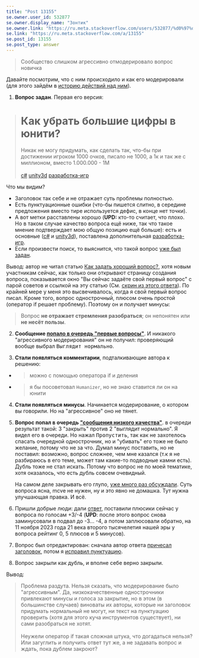 ```yaml
---
title: "Post 13155"
se.owner.user_id: 532877
se.owner.display_name: "Зонтик"
se.owner.link: "https://ru.meta.stackoverflow.com/users/532877/%d0%97%d0%be%d0%bd%d1%82%d0%b8%d0%ba"
se.link: "https://ru.meta.stackoverflow.com/a/13155"
se.post_id: 13155
se.post_type: answer
---
```

<blockquote>
<p>Сообщество слишком агрессивно отмодерировало вопрос новичка</p>
</blockquote>
<p>Давайте посмотрим, что с ним происходило и как его модерировали (для этого зайдём в <a href="https://ru.stackoverflow.com/posts/1555238/timeline?filter=WithVoteSummaries">историю действий над ним</a>).</p>
<ol>
<li><strong>Вопрос задан</strong>. Первая его версия:</li>
</ol>
<blockquote>
<h1>Как убрать большие цифры в юнити?</h1>
<p>Никак не могу придумать, как сделать так, что-бы при достижении игроком 1000 очков, писало не 1000, а 1к и так же с миллионом, вместо 1.000.000 - 1М<br><br><a href="https://ru.stackoverflow.com/questions/tagged/c%23" class="post-tag" title="показать вопросы с меткой [c#]" aria-label="показать вопросы с меткой [c#]" rel="tag" aria-labelledby="tag-c#-tooltip-container">c#</a> <a href="https://ru.stackoverflow.com/questions/tagged/unity3d" class="post-tag" title="показать вопросы с меткой [unity3d]" aria-label="показать вопросы с меткой [unity3d]" rel="tag" aria-labelledby="tag-unity3d-tooltip-container">unity3d</a> <a href="https://ru.stackoverflow.com/questions/tagged/%d1%80%d0%b0%d0%b7%d1%80%d0%b0%d0%b1%d0%be%d1%82%d0%ba%d0%b0-%d0%b8%d0%b3%d1%80" class="post-tag" title="показать вопросы с меткой [разработка-игр]" aria-label="показать вопросы с меткой [разработка-игр]" rel="tag" aria-labelledby="tag-разработка-игр-tooltip-container">разработка-игр</a></p>
</blockquote>
<p>Что мы видим?</p>
<ul>
<li>Заголовок так себе и не отражает суть проблемы полностью.</li>
<li>Есть пунктуационные ошибки (что-бы пишется слитно, в середине предложения вместо тире используется дефис, в конце нет точки).</li>
<li>А вот метки расставлены хорошо (<strong>UPD:</strong> кто-то считает, что плохо. Но в таком случае качество вопроса ещё ниже, так что такое мнение подтверждает мою общую позицию ещё больше): есть и основные (<a href="https://ru.stackoverflow.com/questions/tagged/c%23" class="post-tag" title="показать вопросы с меткой [c#]" aria-label="показать вопросы с меткой [c#]" rel="tag" aria-labelledby="tag-c#-tooltip-container">c#</a> и <a href="https://ru.stackoverflow.com/questions/tagged/unity3d" class="post-tag" title="показать вопросы с меткой [unity3d]" aria-label="показать вопросы с меткой [unity3d]" rel="tag" aria-labelledby="tag-unity3d-tooltip-container">unity3d</a>), поставлена дополнительная <a href="https://ru.stackoverflow.com/questions/tagged/%d1%80%d0%b0%d0%b7%d1%80%d0%b0%d0%b1%d0%be%d1%82%d0%ba%d0%b0-%d0%b8%d0%b3%d1%80" class="post-tag" title="показать вопросы с меткой [разработка-игр]" aria-label="показать вопросы с меткой [разработка-игр]" rel="tag" aria-labelledby="tag-разработка-игр-tooltip-container">разработка-игр</a>.</li>
<li>Если произвести поиск, то выяснится, что такой вопрос <a href="https://ru.stackoverflow.com/q/1012943/532877">уже был задан</a>.</li>
</ul>
<p>Вывод: автор не читал статью <a href="https://ru.stackoverflow.com/help/how-to-ask">Как задать хороший вопрос?</a>, хотя новым участникам сейчас, как только они открывают страницу создания вопроса, показывается окно &quot;Вы сейчас задаёте свой первый вопрос&quot; с парой советов и ссылкой на эту статью (См. <a href="https://ru.meta.stackoverflow.com/a/12193/532877">скрин из этого ответа</a>). По крайней мере у меня это высвечивалось, когда я свой первый вопрос писал. Кроме того, вопрос однострочный, плюсом очень простой (оператор if решает проблему). Поэтому он и получает минусы:</p>
<blockquote>
<p>Вопрос <strong>не отражает стремления разобраться</strong>; он непонятен или <strong>не несёт пользы</strong>.</p>
</blockquote>
<ol start="2">
<li><p><strong>Сообщение <a href="https://ru.stackoverflow.com/review/first-questions/894441">попало в очередь &quot;первые вопросы&quot;</a></strong>. И никакого &quot;агрессивного модерирования&quot; он не получил: проверяющий вообще выбрал <kbd>Выглядит нормально</kbd>.</p>
</li>
<li><p><strong>Стали появляться комментарии</strong>, подталкивающие автора к решению:</p>
</li>
</ol>
<ul>
<li>
<blockquote>
<p>можно с помощью оператора if и деления</p>
</blockquote>
</li>
<li>
<blockquote>
<p>я бы посоветовал <code>Humanizer</code>, но не знаю ставится ли он на юнити</p>
</blockquote>
</li>
</ul>
<ol start="4">
<li><p><strong>Стали появляться минусы</strong>. Начинается модерирование, о котором вы говорили. Но на &quot;агрессивное&quot; оно не тянет.</p>
</li>
<li><p><strong>Вопрос попал в очередь <a href="https://ru.stackoverflow.com/review/low-quality-posts/894445">&quot;сообщения низкого качества&quot;</a></strong>. в очереди результат такой: 3 &quot;закрыть&quot; против 2 &quot;выглядит нормально&quot;. Я видел его в очереди. Но нажал <kbd>Пропустить</kbd>, так как не захотелось спасать очередной однострочник, но и &quot;убивать&quot; его тоже не было желание, потому что не за что. Думал минус поставить, но не поставил: возможно, вопрос сложнее, чем мне казался (т.к я не разбираюсь в его теме, может там какие-то подводные камни есть). Дубль тоже не стал искать. Потому что вопрос не по моей тематике, хотя оказалось, что есть дубль совсем очевидный.</p>
<p>На самом деле закрывать его глупо, <a href="https://ru.meta.stackoverflow.com/q/231/532877">уже много раз обсуждали</a>. Суть вопроса ясна, mcve не нужен, ну и это явно не домашка. Тут нужна улучшающая правка. И всё.</p>
</li>
<li><p>Пришли добрые люди: дали <a href="https://ru.stackoverflow.com/a/1555246/532877">ответ</a>, поставили плюсики сейчас у вопроса по голосам +3/-4 (<strong>UPD</strong>: после этого вопрос снова заминусовали в подвал до -3... -4, а потом заплюсовали обратно, на 11 ноября 2023 года 21 века второго тысячелетия нашей эры у вопроса рейтинг 0, 5 плюсов и 5 минусов).</p>
</li>
<li><p>Вопрос был отредактирован: сначала автор ответа <a href="https://ru.stackoverflow.com/revisions/1555238/2">причесал заголовок</a>, потом я <a href="https://ru.stackoverflow.com/revisions/1555238/3">исправил пунктуацию</a>.</p>
</li>
<li><p>Вопрос закрыли как дубль, и вполне себе верно закрыли.</p>
</li>
</ol>
<p>Вывод:</p>
<blockquote class="spoiler">
<p> Проблема раздута. Нельзя сказать, что модерирование было &quot;агрессивным&quot;. Да, низкокачественные однострочники привлекают минусы и голоса за закрытие, но в этом (в большинстве случаев) виноваты их авторы, которые ни заголовок придумать нормальный не могут, ни текст на пунктуацию проверить (хотя для этого куча инструментов существует), ни сами разобраться не хотят.<br><br> Неужели оператор if такая сложная штука, что догадаться нельзя? Или загуглить и получить ответ тут же, а не задавать вопрос и ждать, пока дублем закроют?</p>
</blockquote>
